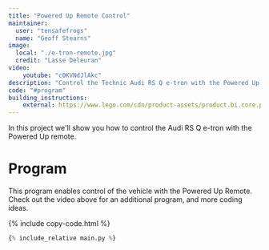```yaml
---
title: "Powered Up Remote Control"
maintainer:
  user: "tensafefrogs"
  name: "Geoff Stearns"
image:
  local: "./e-tron-remote.jpg"
  credit: "Lasse Deleuran"
video:
    youtube: "c0KVNdJlAkc"
description: "Control the Technic Audi RS Q e-tron with the Powered Up Remote."
code: "#program"
building_instructions:
    external: https://www.lego.com/cdn/product-assets/product.bi.core.pdf/6508358.pdf
---
```


In this project we'll show you how to control the Audi RS Q e-tron with the Powered Up remote.

# Program

This program enables control of the vehicle with the Powered
Up Remote. Check out the video above for an additional program, and more coding
ideas.

{% include copy-code.html %}
```python
{% include_relative main.py %}
```
